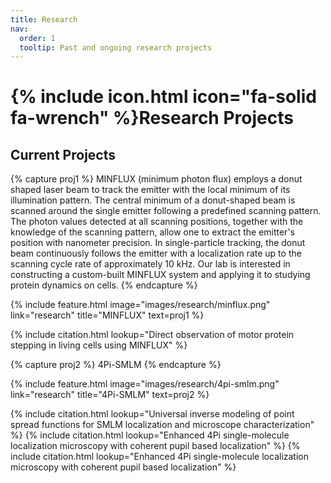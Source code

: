 ```yaml
---
title: Research
nav:
  order: 1
  tooltip: Past and ongoing research projects
---
```


# {% include icon.html icon="fa-solid fa-wrench" %}Research Projects

## Current Projects
{% capture proj1 %}
MINFLUX (minimum photon flux) employs a donut shaped laser beam to track the emitter with the local minimum of its illumination pattern. The central minimum of a donut-shaped beam is scanned around the single emitter following a predefined scanning pattern. The photon values detected at all scanning positions, together with the knowledge of the scanning pattern, allow one to extract the emitter's position with nanometer precision. In single-particle tracking, the donut beam continuously follows the emitter with a localization rate up to the scanning cycle rate of approximately 10 kHz. Our lab is interested in constructing a custom-built MINFLUX system and applying it to studying protein dynamics on cells. 
{% endcapture %}

{%
  include feature.html
  image="images/research/minflux.png"
  link="research"
  title="MINFLUX"
  text=proj1
%}

{% 
  include citation.html 
  lookup="Direct observation of motor protein stepping in living cells using MINFLUX" 
%}


{% capture proj2 %}
4Pi-SMLM
{% endcapture %}

{%
  include feature.html
  image="images/research/4pi-smlm.png"
  link="research"
  title="4Pi-SMLM"
  text=proj2
%}

{% 
  include citation.html 
  lookup="Universal inverse modeling of point spread functions for SMLM localization
    and microscope characterization" 
%}
{% 
  include citation.html 
  lookup="Enhanced 4Pi single-molecule localization microscopy with coherent pupil
    based localization" 
%}
{% 
  include citation.html 
  lookup="Enhanced 4Pi single-molecule localization microscopy with coherent pupil
    based localization" 
%}

